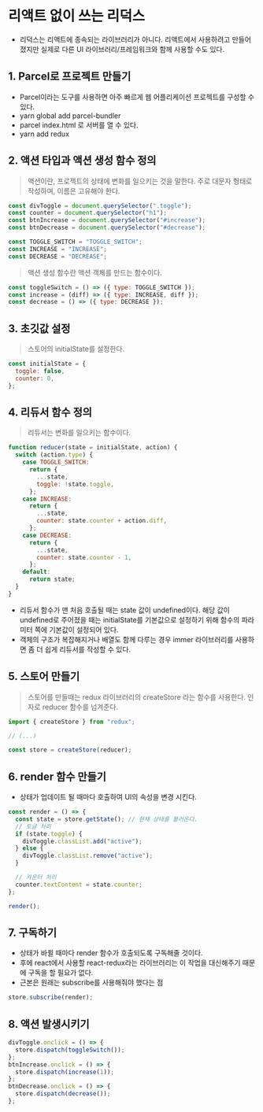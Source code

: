 # 리액트 없이 쓰는 리덕스

- 리덕스는 리액트에 종속되는 라이브러리가 아니다. 리액트에서 사용하려고 만들어졌지만 실제로 다른 UI 라이브러리/프레임워크와 함께 사용할 수도 있다.

## 1. Parcel로 프로젝트 만들기

- Parcel이라는 도구를 사용하면 아주 빠르게 웹 어플리케이션 프로젝트를 구성할 수 있다.
- yarn global add parcel-bundler
- parcel index.html 로 서버를 열 수 있다.
- yarn add redux

## 2. 액션 타입과 액션 생성 함수 정의

> 액션이란, 프로젝트의 상태에 변화를 일으키는 것을 말한다. 주로 대문자 형태로 작성하며, 이름은 고유해야 한다.

```jsx
const divToggle = document.querySelector(".toggle");
const counter = document.querySelector("h1");
const btnIncrease = document.querySelector("#increase");
const btnDecrease = document.querySelector("#decrease");

const TOGGLE_SWITCH = "TOGGLE_SWITCH";
const INCREASE = "INCREASE";
const DECREASE = "DECREASE";
```

> 액션 생성 함수란 액션 객체를 만드는 함수이다.

```jsx
const toggleSwitch = () => ({ type: TOGGLE_SWITCH });
const increase = (diff) => ({ type: INCREASE, diff });
const decrease = () => ({ type: DECREASE });
```

## 3. 초깃값 설정

> 스토어의 initialState를 설정한다.

```jsx
const initialState = {
  toggle: false,
  counter: 0,
};
```

## 4. 리듀서 함수 정의

> 리듀서는 변화를 일으키는 함수이다.

```jsx
function reducer(state = initialState, action) {
  switch (action.type) {
    case TOGGLE_SWITCH:
      return {
        ...state,
        toggle: !state.toggle,
      };
    case INCREASE:
      return {
        ...state,
        counter: state.counter + action.diff,
      };
    case DECREASE:
      return {
        ...state,
        counter: state.counter - 1,
      };
    default:
      return state;
  }
}
```

- 리듀서 함수가 맨 처음 호출될 때는 state 값이 undefined이다. 해당 값이 undefined로 주어졌을 때는 initialState를 기본값으로 설정하기 위해 함수의 파라미터 쪽에 기본값이 설정되어 있다.
- 객체의 구조가 복잡해지거나 배열도 함께 다루는 경우 immer 라이브러리를 사용하면 좀 더 쉽게 리듀서를 작성할 수 있다.

## 5. 스토어 만들기

> 스토어를 만들때는 redux 라이브러리의 createStore 라는 함수를 사용한다. 인자로 reducer 함수를 넘겨준다.

```jsx
import { createStore } from "redux";

// (...)

const store = createStore(reducer);
```

## 6. render 함수 만들기

- 상태가 업데이트 될 때마다 호출하여 UI의 속성을 변경 시킨다.

```jsx
const render = () => {
  const state = store.getState(); // 현재 상태를 불러온다.
  // 토글 처리
  if (state.toggle) {
    divToggle.classList.add("active");
  } else {
    divToggle.classList.remove("active");
  }

  // 카운터 처리
  counter.textContent = state.counter;
};

render();
```

## 7. 구독하기

- 상태가 바뀔 때마다 render 함수가 호출되도록 구독해줄 것이다.
- 후에 react에서 사용할 react-redux라는 라이브러리는 이 작업을 대신해주기 때문에 구독을 할 필요가 없다.
- 근본은 원래는 subscribe를 사용해줘야 했다는 점

```jsx
store.subscribe(render);
```

## 8. 액션 발생시키기

```jsx
divToggle.onclick = () => {
  store.dispatch(toggleSwitch());
};
btnIncrease.onclick = () => {
  store.dispatch(increase(1));
};
btnDecrease.onclick = () => {
  store.dispatch(decrease());
};
```
